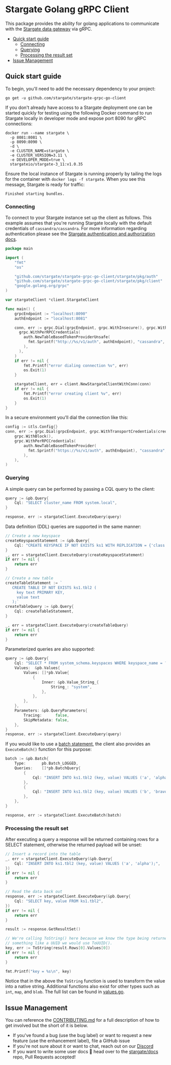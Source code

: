# Stargate Golang gRPC Client

This package provides the ability for golang applications to communicate with the [Stargate data gateway](https://stargate.io/)
via gRPC.

- [Quick start guide](#quick-start-guide)
    - [Connecting](#connecting)
    - [Querying](#querying)
    - [Processing the result set](#processing-the-result-set)
- [Issue Management](#issue-management)
  
## Quick start guide

To begin, you'll need to add the necessary dependency to your project:

```shell
go get -u github.com/stargate/stargate-grpc-go-client
```

If you don't already have access to a Stargate deployment one can be started quickly for testing using the following Docker
command to run Stargate locally in developer mode and expose port 8090 for gRPC connections:

```shell
docker run --name stargate \
  -p 8081:8081 \
  -p 8090:8090 \
  -d \
  -e CLUSTER_NAME=stargate \
  -e CLUSTER_VERSION=3.11 \
  -e DEVELOPER_MODE=true \
  stargateio/stargate-3_11:v1.0.35
```

Ensure the local instance of Stargate is running properly by tailing the logs for the container with `docker logs -f stargate`.
When you see this message, Stargate is ready for traffic:

`Finished starting bundles.`

### Connecting

To connect to your Stargate instance set up the client as follows. This example assumes that you're running Stargate locally
with the default credentials of `cassandra/cassandra`. For more information regarding authentication please see the
[Stargate authentication and authorization docs](https://stargate.io/docs/stargate/1.0/developers-guide/authnz.html).

```go
package main

import (
    "fmt"
    "os"

    "github.com/stargate/stargate-grpc-go-client/stargate/pkg/auth"
    "github.com/stargate/stargate-grpc-go-client/stargate/pkg/client"
    "google.golang.org/grpc"
)

var stargateClient *client.StargateClient

func main() {
    grpcEndpoint := "localhost:8090"
    authEndpoint := "localhost:8081"

    conn, err := grpc.Dial(grpcEndpoint, grpc.WithInsecure(), grpc.WithBlock(),
      grpc.WithPerRPCCredentials(
        auth.NewTableBasedTokenProviderUnsafe(
          fmt.Sprintf("http://%s/v1/auth", authEndpoint), "cassandra", "cassandra",
        ),
      ),
    )
    if err != nil {
        fmt.Printf("error dialing connection %v", err)
        os.Exit(1)
    }

    stargateClient, err = client.NewStargateClientWithConn(conn)
    if err != nil {
        fmt.Printf("error creating client %v", err)
        os.Exit(1)
    }
}
```

In a secure environment you'll dial the connection like this:

```go
config := &tls.Config{}
conn, err := grpc.Dial(grpcEndpoint, grpc.WithTransportCredentials(credentials.NewTLS(config)), 
    grpc.WithBlock(),
    grpc.WithPerRPCCredentials(
        auth.NewTableBasedTokenProvider(
          fmt.Sprintf("https://%s/v1/auth", authEndpoint), "cassandra", "cassandra",
        ),
    ),
)
```

### Querying

A simple query can be performed by passing a CQL query to the client:

```go
query := &pb.Query{
    Cql: "SELECT cluster_name FROM system.local",
}

response, err := stargateClient.ExecuteQuery(query)
```

Data definition (DDL) queries are supported in the same manner:

```go
// Create a new keyspace
createKeyspaceStatement := &pb.Query{
    Cql: "CREATE KEYSPACE IF NOT EXISTS ks1 WITH REPLICATION = {'class' : 'SimpleStrategy', 'replication_factor' : 1};",
}
_, err = stargateClient.ExecuteQuery(createKeyspaceStatement)
if err != nil {
    return err
}

// Create a new table
createTableStatement := `
   CREATE TABLE IF NOT EXISTS ks1.tbl2 (
     key text PRIMARY KEY,
     value text
   );`
createTableQuery := &pb.Query{
    Cql: createTableStatement,
}

_, err = stargateClient.ExecuteQuery(createTableQuery)
if err != nil {
    return err
}
```


Parameterized queries are also supported:

```go
query := &pb.Query{
    Cql: "SELECT * FROM system_schema.keyspaces WHERE keyspace_name = ?",
    Values:  &pb.Values{
        Values: []*pb.Value{
            {
                Inner: &pb.Value_String_{
                    String_: "system",
                },
            },
        },
    },
    Parameters: &pb.QueryParameters{
        Tracing:      false,
        SkipMetadata: false,
    },
}
response, err := stargateClient.ExecuteQuery(query)
```

If you would like to use a [batch statement](https://cassandra.apache.org/doc/latest/cassandra/cql/dml.html#batch_statement),
the client also provides an `ExecuteBatch()` function for this purpose:

```go
batch := &pb.Batch{
    Type:       pb.Batch_LOGGED,
    Queries:    []*pb.BatchQuery{
        {
            Cql: "INSERT INTO ks1.tbl2 (key, value) VALUES ('a', 'alpha');",
        },
        {
            Cql: "INSERT INTO ks1.tbl2 (key, value) VALUES ('b', 'bravo');",
        },
    },
}

response, err := stargateClient.ExecuteBatch(batch)
```

### Processing the result set

After executing a query a response will be returned containing rows for a SELECT statement, otherwise the returned payload
will be unset:

```go
// Insert a record into the table
_, err = stargateClient.ExecuteQuery(&pb.Query{
    Cql: "INSERT INTO ks1.tbl2 (key, value) VALUES ('a', 'alpha');",
})
if err != nil {
    return err
}

// Read the data back out
response, err := stargateClient.ExecuteQuery(&pb.Query{
    Cql: "SELECT key, value FROM ks1.tbl2",
})
if err != nil {
    return err
}

result := response.GetResultSet()

// We're calling ToString() here because we know the type being returned. If this was
// something like a UUID we would use ToUUID().
key, err := ToString(result.Rows[0].Values[0])
if err != nil {
    return err
}

fmt.Printf("key = %s\n", key)
```

Notice that in the above the `ToString` function is used to transform the value into a native string. Additional functions
also exist for other types such as `int`, `map`, and `blob`. The full list can be found in [values.go](stargate/pkg/client/values.go).

## Issue Management

You can reference the [CONTRIBUTING.md](CONTRIBUTING.md) for a full description of how to get involved but the short of it is below.

- If you've found a bug (use the bug label) or want to request a new feature (use the enhancement label), file a GitHub issue
- If you're not sure about it or want to chat, reach out on our [Discord](https://discord.gg/GravUqY) 
- If you want to write some user docs 🎉 head over to the [stargate/docs](https://github.com/stargate/docs) repo, Pull Requests accepted!
